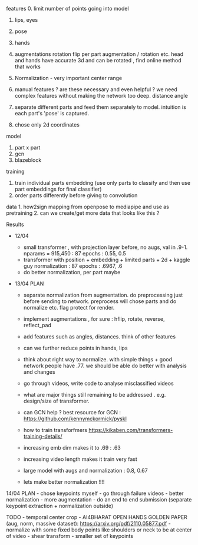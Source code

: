 features
0. limit number of points going into model
   1. lips, eyes
   2. pose
   3. hands

1. augmentations
    rotation
    flip
    per part augmentation / rotation etc. 
    head and hands have accurate 3d and can be rotated , find online method that works
    
2. Normalization - very important
    center
    range

3. manual features ? are these necessary and even helpful ? we need complex features without making the network too deep.
    distance
    angle

4. separate different parts and feed them separately to model. intuition is each part's 'pose' is captured. 
5. chose only 2d coordinates

model
1. part x part 
2. gcn
4. blazeblock

training
1. train individual parts embedding (use only parts to classify and then use part embeddings for final classifier)
2. order parts differently before giving to convolution

data
    1. how2sign mapping from openpose to mediapipe and use as pretraining
    2. can we create/get more data that looks like this ?


Results
- 12/04 
  - small transformer , with projection layer before, no augs, val in .9-1. nparams = 915,450 : 87 epochs : 0.55, 0.5
  - transformer with position + embedding + limited parts + 2d + kaggle guy normalization : 87 epochs : .6967, .6
  - do better normalization, per part maybe

- 13/04 PLAN 
    - separate normalization from augmentation. do preprocessing just before sending to network. preprocess will chose parts and do normalize etc. flag protect for render.
    - implement augmentations , for sure : hflip, rotate, reverse, reflect_pad
    - add features such as angles, distances. think of other features
    - can we further reduce points in hands, lips
    - think about right way to normalize. with simple things + good network people have .77. we should be able do better with analysis and changes
    - go through videos, write code to analyse misclassified videos
    - what are major things still remaining to be addressed . e.g. design/size of transformer.
    - can GCN help ? best resource for GCN : https://github.com/kennymckormick/pyskl
    - how to train transforfmers https://kikaben.com/transformers-training-details/

    - increasing emb dim makes it to .69 : .63
    - increasing video length makes it train very fast
    - large model with augs and normalization : 0.8, 0.67
    - lets make better normalization !!!!

14/04 PLAN
    - chose keypoints myself
    - go through failure videos
    - better normalization
    - more augmentation
    - do an end to end submission (separate keypoint extraction + normalization outside)

TODO
    - temporal center crop
    - AI4BHARAT OPEN HANDS GOLDEN PAPER (aug, norm, massive dataset): https://arxiv.org/pdf/2110.05877.pdf
    - normalize with some fixed body points like shoulders or neck to be at center of video
    - shear transform
    - smaller set of keypoints